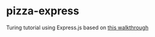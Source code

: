 # pizza-express
Turing tutorial using Express.js based on [this walkthrough](https://github.com/turingschool-examples/pizza-express)
